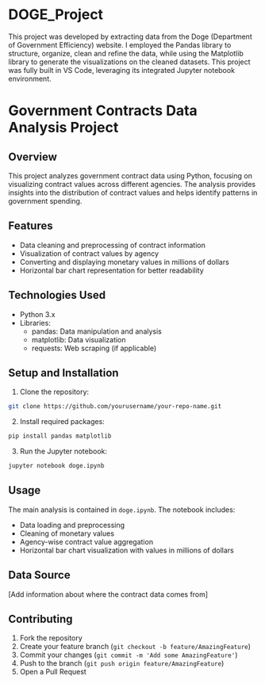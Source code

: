 # DOGE_Project
This project was developed by extracting data from the Doge (Department of Government Efficiency) website. I employed the Pandas library to structure, organize, clean and refine the data, while using the Matplotlib library to generate the visualizations on the cleaned datasets. This project was fully built in VS Code, leveraging its integrated Jupyter notebook environment.

# Government Contracts Data Analysis Project

## Overview
This project analyzes government contract data using Python, focusing on visualizing contract values across different agencies. The analysis provides insights into the distribution of contract values and helps identify patterns in government spending.

## Features
- Data cleaning and preprocessing of contract information
- Visualization of contract values by agency
- Converting and displaying monetary values in millions of dollars
- Horizontal bar chart representation for better readability

## Technologies Used
- Python 3.x
- Libraries:
  - pandas: Data manipulation and analysis
  - matplotlib: Data visualization
  - requests: Web scraping (if applicable)

## Setup and Installation
1. Clone the repository:
```bash
git clone https://github.com/yourusername/your-repo-name.git
```

2. Install required packages:
```bash
pip install pandas matplotlib
```

3. Run the Jupyter notebook:
```bash
jupyter notebook doge.ipynb
```

## Usage
The main analysis is contained in `doge.ipynb`. The notebook includes:
- Data loading and preprocessing
- Cleaning of monetary values
- Agency-wise contract value aggregation
- Horizontal bar chart visualization with values in millions of dollars

## Data Source
[Add information about where the contract data comes from]

## Contributing
1. Fork the repository
2. Create your feature branch (`git checkout -b feature/AmazingFeature`)
3. Commit your changes (`git commit -m 'Add some AmazingFeature'`)
4. Push to the branch (`git push origin feature/AmazingFeature`)
5. Open a Pull Request

